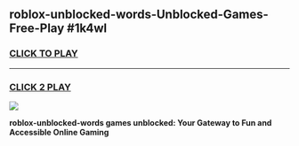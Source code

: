 
## roblox-unblocked-words-Unblocked-Games-Free-Play #1k4wl
<h3>
<a href="https://us.freeplayer.one?title=roblox-unblocked-words&ref=9M">CLICK TO PLAY</a></h3>
<hr>

<h3>
<a href="https://us.freeplayer.one?title=roblox-unblocked-words&ref=9M">CLICK 2 PLAY</a>
  
</h3>

<a href="https://us.freeplayer.one?title=roblox-unblocked-words&ref=9M"><img src="https://clearcache.store/games.png"></a>


**roblox-unblocked-words games unblocked: Your Gateway to Fun and Accessible Online Gaming**
